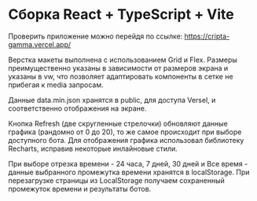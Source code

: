 #  Сборка React + TypeScript + Vite

Проверить приложение можно перейдя по ссылке:
https://cripta-gamma.vercel.app/

Верстка макеты выполнена с использованием Grid и Flex. Размеры преимущественно указаны в зависимости от размеров экрана и указаны в vw, что позволяет адаптировать компоненты в сетке не прибегая к media запросам. 

Данные data.min.json хранятся в public, для доступа Versel, и соответственно отображения на экране.

Кнопка Refresh (две скругленные стрелочки) обновляют данные графика (рандомно от 0 до 20), то же самое происходит при выборе доступного бота. Для отображения графика использовал библиотеку Recharts, исправив некоторые инлайновые стили.

При выборе отрезка времени - 24 часа, 7 дней, 30 дней и Все время - данные выбранного промежутка времени хранятся в localStorage. При перезагрузке страницы из LocalStorage получаем сохраненный промежуток времени и результаты ботов.
